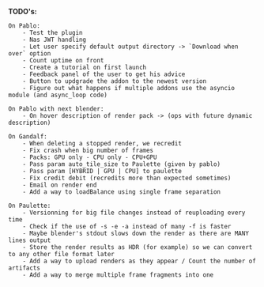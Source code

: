 **TODO's:**

    On Pablo:
        - Test the plugin
        - Nas JWT handling
        - Let user specify default output directory -> `Download when over` option
        - Count uptime on front
        - Create a tutorial on first launch
        - Feedback panel of the user to get his advice
        - Button to updgrade the addon to the newest version
        - Figure out what happens if multiple addons use the asyncio module (and async_loop code)

    On Pablo with next blender:
        - On hover description of render pack -> (ops with future dynamic description)

    On Gandalf:
        - When deleting a stopped render, we recredit
        - Fix crash when big number of frames
        - Packs: GPU only - CPU only - CPU+GPU
        - Pass param auto_tile_size to Paulette (given by pablo)
        - Pass param [HYBRID | GPU | CPU] to paulette
        - Fix credit debit (recredits more than expected sometimes)
        - Email on render end
        - Add a way to loadBalance using single frame separation

    On Paulette:
        - Versionning for big file changes instead of reuploading every time
        - Check if the use of -s -e -a instead of many -f is faster
        - Maybe blender's stdout slows down the render as there are MANY lines output
        - Store the render results as HDR (for example) so we can convert to any other file format later
        - Add a way to upload renders as they appear / Count the number of artifacts
        - Add a way to merge multiple frame fragments into one
